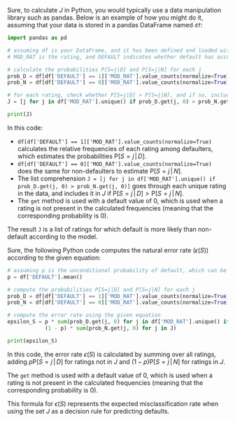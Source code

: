 Sure, to calculate $J$ in Python, you would typically use a data manipulation library such as pandas. Below is an example of how you might do it, assuming that your data is stored in a pandas DataFrame named `df`:

```python
import pandas as pd

# assuming df is your DataFrame, and it has been defined and loaded with data
# MOD_RAT is the rating, and DEFAULT indicates whether default has occurred

# calculate the probabilities P[S=j|D] and P[S=j|N] for each j
prob_D = df[df['DEFAULT'] == 1]['MOD_RAT'].value_counts(normalize=True)
prob_N = df[df['DEFAULT'] == 0]['MOD_RAT'].value_counts(normalize=True)

# for each rating, check whether P[S=j|D] > P[S=j|N], and if so, include j in J
J = [j for j in df['MOD_RAT'].unique() if prob_D.get(j, 0) > prob_N.get(j, 0)]

print(J)
```

In this code:

- `df[df['DEFAULT'] == 1]['MOD_RAT'].value_counts(normalize=True)` calculates the relative frequencies of each rating among defaulters, which estimates the probabilities $\mathrm{P}[S=j\,|\,D]$.
- `df[df['DEFAULT'] == 0]['MOD_RAT'].value_counts(normalize=True)` does the same for non-defaulters to estimate $\mathrm{P}[S=j\,|\,N]$.
- The list comprehension `J = [j for j in df['MOD_RAT'].unique() if prob_D.get(j, 0) > prob_N.get(j, 0)]` goes through each unique rating in the data, and includes it in $J$ if $\mathrm{P}[S=j\,|\,D] > \mathrm{P}[S=j\,|\,N]$.
- The `get` method is used with a default value of 0, which is used when a rating is not present in the calculated frequencies (meaning that the corresponding probability is 0).

The result `J` is a list of ratings for which default is more likely than non-default according to the model.

Sure, the following Python code computes the natural error rate ($\epsilon(S)$) according to the given equation:

```python
# assuming p is the unconditional probability of default, which can be estimated as follows:
p = df['DEFAULT'].mean()

# compute the probabilities P[S=j|D] and P[S=j|N] for each j
prob_D = df[df['DEFAULT'] == 1]['MOD_RAT'].value_counts(normalize=True)
prob_N = df[df['DEFAULT'] == 0]['MOD_RAT'].value_counts(normalize=True)

# compute the error rate using the given equation
epsilon_S = p * sum(prob_D.get(j, 0) for j in df['MOD_RAT'].unique() if j not in J) + \
            (1 - p) * sum(prob_N.get(j, 0) for j in J)

print(epsilon_S)
```

In this code, the error rate $\epsilon(S)$ is calculated by summing over all ratings, adding $p \mathrm{P}[S=j\,|\,D]$ for ratings not in $J$ and $(1-p) \mathrm{P}[S=j\,|\,N]$ for ratings in $J$. 

The `get` method is used with a default value of 0, which is used when a rating is not present in the calculated frequencies (meaning that the corresponding probability is 0).

This formula for $\epsilon(S)$ represents the expected misclassification rate when using the set $J$ as a decision rule for predicting defaults.
